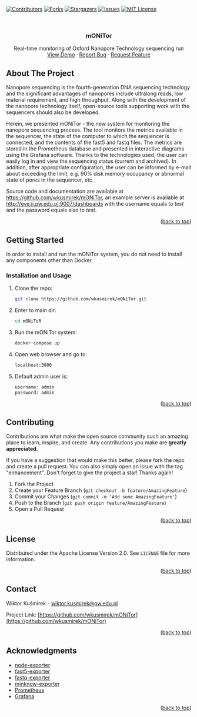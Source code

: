 <!-- Improved compatibility of back to top link: See: https://github.com/wkusmirek/mONiTor/pull/73 -->
<a name="readme-top"></a>
<!--
*** Thanks for checking out the mONiTor. If you have a suggestion
*** that would make this better, please fork the repo and create a pull request
*** or simply open an issue with the tag "enhancement".
*** Don't forget to give the project a star!
*** Thanks again! Now go create something AMAZING! :D
-->



<!-- PROJECT SHIELDS -->
<!--
*** I'm using markdown "reference style" links for readability.
*** Reference links are enclosed in brackets [ ] instead of parentheses ( ).
*** See the bottom of this document for the declaration of the reference variables
*** for contributors-url, forks-url, etc. This is an optional, concise syntax you may use.
*** https://www.markdownguide.org/basic-syntax/#reference-style-links
-->
[![Contributors][contributors-shield]][contributors-url]
[![Forks][forks-shield]][forks-url]
[![Stargazers][stars-shield]][stars-url]
[![Issues][issues-shield]][issues-url]
[![MIT License][license-shield]][license-url]


<!-- PROJECT LOGO -->
<br />
<div align="center">
  <h3 align="center">mONiTor</h3>

  <p align="center">
    Real-time monitoring of Oxford Nanopore Technology sequencing run
    <br />
    <a href="http://eve.ii.pw.edu.pl:9007/dashboards">View Demo</a>
    ·
    <a href="https://github.com/wkusmirek/mONiTor/issues">Report Bug</a>
    ·
    <a href="https://github.com/wkusmirek/mONiTor/issues">Request Feature</a>
  </p>
</div>

<!-- ABOUT THE PROJECT -->
## About The Project

Nanopore sequencing is the fourth-generation DNA sequencing technology and the significant advantages of nanopores include ultralong reads, low material requirement, and high throughput. Along with the development of the nanopore technology itself, open-source tools supporting work with the sequencers should also be developed.

Herein, we presented mONiTor - the new system for monitoring the nanopore sequencing process. The tool monitors the metrics available in the sequencer, the state of the computer to which the sequencer is connected, and the contents of the fast5 and fastq files. The metrics are stored in the Prometheus database and presented in interactive diagrams using the Grafana software. Thanks to the technologies used, the user can easily log in and view the sequencing status (current and archived). In addition, after appropriate configuration, the user can be informed by e-mail about exceeding the limit, e.g. 90% disk memory occupancy or abnormal state of pores in the sequencer, etc.

Source code and documentation are available at https://github.com/wkusmirek/mONiTor, an example server is available at http://eve.ii.pw.edu.pl:9007/dashboards with the username equals to _test_ and the password equals also to _test_.

<p align="right">(<a href="#readme-top">back to top</a>)</p>


<!-- GETTING STARTED -->
## Getting Started

In order to install and run the mONiTor system, you do not need to install any components other than Docker.

### Installation and Usage

1. Clone the repo:
   ```sh
   git clone https://github.com/wkusmirek/mONiTor.git
   ```
2. Enter to main dir:
   ```sh
   cd mONiToR
   ```
3. Run the mONiTor system:
   ```js
   docker-compose up
   ```
4. Open web browser and go to:
   ```sh
   localhost:3000
   ```
5. Default admin user is:
   ```sh
   username: admin
   password: admin
   ```

<p align="right">(<a href="#readme-top">back to top</a>)</p>

<!-- CONTRIBUTING -->
## Contributing

Contributions are what make the open source community such an amazing place to learn, inspire, and create. Any contributions you make are **greatly appreciated**.

If you have a suggestion that would make this better, please fork the repo and create a pull request. You can also simply open an issue with the tag "enhancement".
Don't forget to give the project a star! Thanks again!

1. Fork the Project
2. Create your Feature Branch (`git checkout -b feature/AmazingFeature`)
3. Commit your Changes (`git commit -m 'Add some AmazingFeature'`)
4. Push to the Branch (`git push origin feature/AmazingFeature`)
5. Open a Pull Request

<p align="right">(<a href="#readme-top">back to top</a>)</p>

<!-- LICENSE -->
## License

Distributed under the Apache License Version 2.0. See `LICENSE` file for more information.

<p align="right">(<a href="#readme-top">back to top</a>)</p>



<!-- CONTACT -->
## Contact

Wiktor Kuśmirek - wiktor.kusmirek@pw.edu.pl

Project Link: [https://github.com/wkusmirek/mONiTor](https://github.com/wkusmirek/mONiTor)

<p align="right">(<a href="#readme-top">back to top</a>)</p>



<!-- ACKNOWLEDGMENTS -->
## Acknowledgments

* [node-exporter](https://github.com/wkusmirek/node_exporter)
* [fast5-exporter](https://github.com/wkusmirek/fast5_exporter)
* [fastq-exporter](https://github.com/wkusmirek/fastq_exporter)
* [minknow-exporter](https://github.com/wkusmirek/minknow_exporter)
* [Prometheus](https://prometheus.io/)
* [Grafana](https://grafana.com/)

<p align="right">(<a href="#readme-top">back to top</a>)</p>



<!-- MARKDOWN LINKS & IMAGES -->
<!-- https://www.markdownguide.org/basic-syntax/#reference-style-links -->
[contributors-shield]: https://img.shields.io/github/contributors/wkusmirek/mONiTor.svg?style=for-the-badge
[contributors-url]: https://github.com/wkusmirek/mONiTor/graphs/contributors
[forks-shield]: https://img.shields.io/github/forks/wkusmirek/mONiTor.svg?style=for-the-badge
[forks-url]: https://github.com/wkusmirek/mONiTor/network/members
[stars-shield]: https://img.shields.io/github/stars/wkusmirek/mONiTor.svg?style=for-the-badge
[stars-url]: https://github.com/wkusmirek/mONiTor/stargazers
[issues-shield]: https://img.shields.io/github/issues/wkusmirek/mONiTor.svg?style=for-the-badge
[issues-url]: https://github.com/wkusmirek/mONiTor/issues
[license-shield]: https://img.shields.io/github/license/wkusmirek/mONiTor.svg?style=for-the-badge
[license-url]: https://github.com/wkusmirek/mONiTor/blob/master/LICENSE.txt
[linkedin-shield]: https://img.shields.io/badge/-LinkedIn-black.svg?style=for-the-badge&logo=linkedin&colorB=555
[linkedin-url]: https://linkedin.com/in/wkusmirek
[product-screenshot]: images/screenshot.png
[Next.js]: https://img.shields.io/badge/next.js-000000?style=for-the-badge&logo=nextdotjs&logoColor=white
[Next-url]: https://nextjs.org/
[React.js]: https://img.shields.io/badge/React-20232A?style=for-the-badge&logo=react&logoColor=61DAFB
[React-url]: https://reactjs.org/
[Vue.js]: https://img.shields.io/badge/Vue.js-35495E?style=for-the-badge&logo=vuedotjs&logoColor=4FC08D
[Vue-url]: https://vuejs.org/
[Angular.io]: https://img.shields.io/badge/Angular-DD0031?style=for-the-badge&logo=angular&logoColor=white
[Angular-url]: https://angular.io/
[Svelte.dev]: https://img.shields.io/badge/Svelte-4A4A55?style=for-the-badge&logo=svelte&logoColor=FF3E00
[Svelte-url]: https://svelte.dev/
[Laravel.com]: https://img.shields.io/badge/Laravel-FF2D20?style=for-the-badge&logo=laravel&logoColor=white
[Laravel-url]: https://laravel.com
[Bootstrap.com]: https://img.shields.io/badge/Bootstrap-563D7C?style=for-the-badge&logo=bootstrap&logoColor=white
[Bootstrap-url]: https://getbootstrap.com
[JQuery.com]: https://img.shields.io/badge/jQuery-0769AD?style=for-the-badge&logo=jquery&logoColor=white
[JQuery-url]: https://jquery.com 
